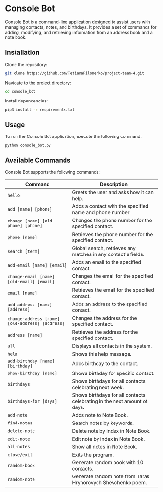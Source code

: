 # Console Bot

Console Bot is a command-line application designed to assist users with managing contacts, notes, and birthdays. It provides a set of commands for adding, modifying, and retrieving information from an address book and a note book.

## Installation

Clone the repository:

```bash
git clone https://github.com/TetianaFilonenko/project-team-4.git
```

Navigate to the project directory:

```bash
cd console_bot
```

Install dependencies:

```bash
pip3 install -r requirements.txt
```

## Usage

To run the Console Bot application, execute the following command:

```bash
python console_bot.py
```

## Available Commands

Console Bot supports the following commands:

| Command                                         | Description                                                              |
| ----------------------------------------------- | ------------------------------------------------------------------------ |
| `hello`                                         | Greets the user and asks how it can help.                                |
| `add [name] [phone]`                            | Adds a contact with the specified name and phone number.                 |
| `change [name] [old-phone] [phone]`             | Changes the phone number for the specified contact.                      |
| `phone [name]`                                  | Retrieves the phone number for the specified contact.                    |
| `search [term]`                                 | Global search, retrieves any matches in any contact's fields.            |
| `add-email [name] [email]`                      | Adds an email to the specified contact.                                  |
| `change-email [name] [old-email] [email]`       | Changes the email for the specified contact.                             |
| `email [name]`                                  | Retrieves the email for the specified contact.                           |
| `add-address [name] [address]`                  | Adds an address to the specified contact.                                |
| `change-address [name] [old-address] [address]` | Changes the address for the specified contact.                           |
| `address [name]`                                | Retrieves the address for the specified contact.                         |
| `all`                                           | Displays all contacts in the system.                                     |
| `help`                                          | Shows this help message.                                                 |
| `add-birthday [name] [birthday]`                | Adds birthday to the contact.                                            |
| `show-birthday [name]`                          | Shows birthday for specific contact.                                     |
| `birthdays`                                     | Shows birthdays for all contacts celebrating next week.                  |
| `birthdays-for [days]`                          | Shows birthdays for all contacts celebrating in the next amount of days. |
| `add-note`                                      | Adds note to Note Book.                                                  |
| `find-notes`                                    | Search notes by keywords.                                                |
| `delete-note`                                   | Delete note by index in Note Book.                                       |
| `edit-note`                                     | Edit note by index in Note Book.                                         |
| `all-notes`                                     | Show all notes in Note Book.                                             |
| `close/exit`                                    | Exits the program.                                                       |
| `random-book`                                   | Generate random book with 10 contacts.                                   |
| `random-note`                                   | Generate random note from Taras Hryhorovych Shevchenko poem.             |
